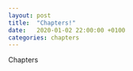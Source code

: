 ```yaml
---
layout: post
title:  "Chapters!"
date:   2020-01-02 22:00:00 +0100
categories: chapters
---
```

Chapters
